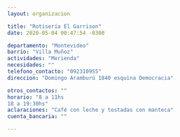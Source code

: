 ```yaml
---
layout: organizacion

title: "Rotisería El Garrison"
date: 2020-05-04 00:47:54 -0300

departamento: "Montevideo"
barrio: "Villa Muñoz"
actividades: "Merienda"
necesidades: ""
telefono_contacto: "092310955"
direccion: "Domingo Aramburú 1840 esquina Democracia"

otros_contactos: ""
horario: "8 a 11hs
18 a 19:30hs"
aclaraciones: "Café con leche y tostadas con manteca"
cuenta_bancaria: ""

---
```

